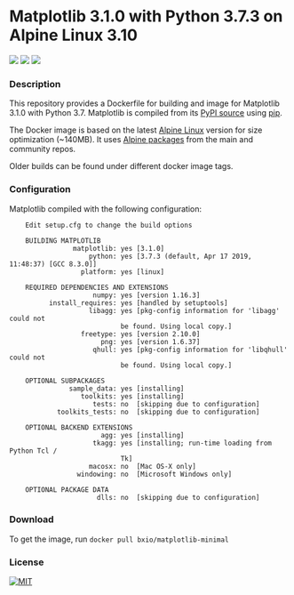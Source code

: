 # Matplotlib 3.1.0 with Python 3.7.3 on Alpine Linux 3.10

[![](https://img.shields.io/docker/build/bxio/matplotlib-minimal.svg?style=popout)](https://hub.docker.com/r/bxio/matplotlib-minimal)
[![](https://img.shields.io/docker/pulls/bxio/matplotlib-minimal.svg?style=popout)](https://hub.docker.com/r/bxio/matplotlib-minimal)
[![](https://img.shields.io/microbadger/image-size/bxio%2Fmatplotlib-minimal.svg?style=popout)](https://hub.docker.com/r/bxio/matplotlib-minimal)

### Description

This repository provides a Dockerfile for building and image for Matplotlib 3.1.0 with Python 3.7. Matplotlib is compiled from its [PyPI source](https://pypi.org/project/matplotlib/) using [pip](https://pip.pypa.io/en/stable/).

The Docker image is based on the latest [Alpine Linux](https://alpinelinux.org) version for size optimization (~140MB). It uses [Alpine packages](https://pkgs.alpinelinux.org/packages) from the main and community repos.

Older builds can be found under different docker image tags.

### Configuration

Matplotlib compiled with the following configuration:

```text
    Edit setup.cfg to change the build options

    BUILDING MATPLOTLIB
                matplotlib: yes [3.1.0]
                    python: yes [3.7.3 (default, Apr 17 2019, 11:48:37) [GCC 8.3.0]]
                  platform: yes [linux]

    REQUIRED DEPENDENCIES AND EXTENSIONS
                     numpy: yes [version 1.16.3]
          install_requires: yes [handled by setuptools]
                    libagg: yes [pkg-config information for 'libagg' could not
                            be found. Using local copy.]
                  freetype: yes [version 2.10.0]
                       png: yes [version 1.6.37]
                     qhull: yes [pkg-config information for 'libqhull' could not
                            be found. Using local copy.]

    OPTIONAL SUBPACKAGES
               sample_data: yes [installing]
                  toolkits: yes [installing]
                     tests: no  [skipping due to configuration]
            toolkits_tests: no  [skipping due to configuration]

    OPTIONAL BACKEND EXTENSIONS
                       agg: yes [installing]
                     tkagg: yes [installing; run-time loading from Python Tcl /
                            Tk]
                    macosx: no  [Mac OS-X only]
                 windowing: no  [Microsoft Windows only]

    OPTIONAL PACKAGE DATA
                      dlls: no  [skipping due to configuration]

```

### Download

To get the image, run ``docker pull bxio/matplotlib-minimal``


### License

[![MIT](https://img.shields.io/badge/license-MIT-green.svg)](LICENSE)

